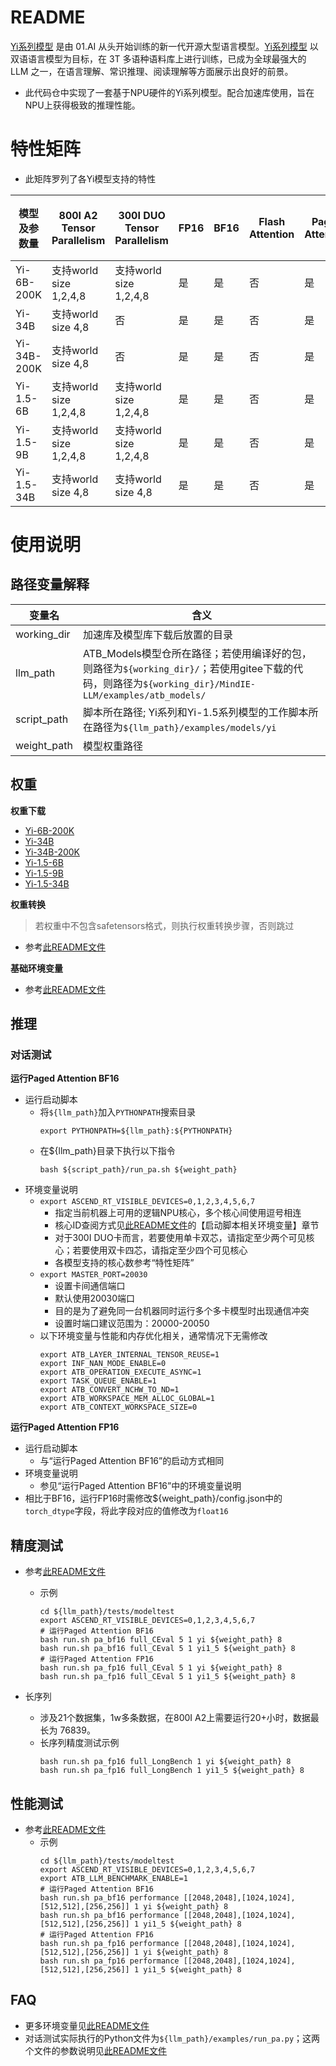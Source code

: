# README

[Yi系列模型](https://huggingface.co/01-ai) 是由 01.AI 从头开始训练的新一代开源大型语言模型。[Yi系列模型](https://huggingface.co/01-ai) 以双语语言模型为目标，在 3T 多语种语料库上进行训练，已成为全球最强大的 LLM 之一，在语言理解、常识推理、阅读理解等方面展示出良好的前景。

- 此代码仓中实现了一套基于NPU硬件的Yi系列模型。配合加速库使用，旨在NPU上获得极致的推理性能。

# 特性矩阵
- 此矩阵罗列了各Yi模型支持的特性

| 模型及参数量 | 800I A2 Tensor Parallelism | 300I DUO Tensor Parallelism | FP16 | BF16 | Flash Attention | Paged Attention | W8A8量化 | W8A16量化 | KV cache量化 | 稀疏量化 | MOE量化 | MindIE Service | TGI | 长序列 |
|-------------|-------------------------|-------------------------|------|------|-----------------|-----------------|---------|---------|--------------|----------|--------|--------|-----|-----|
| Yi-6B-200K    | 支持world size 1,2,4,8   | 支持world size 1,2,4,8     | 是   | 是   | 否              | 是              | 否       | 否       | 否           | 否       | 否     | 否     | 否  | 否 |
| Yi-34B    | 支持world size 4,8   | 否     | 是   | 是   | 否              | 是              | 否       | 否       | 否           | 否       | 否     | 否     | 否  | 否 |
| Yi-34B-200K    | 支持world size 4,8   | 否     | 是   | 是   | 否              | 是              | 否       | 否       | 否           | 否       | 否     | 否     | 否  | 是 |
| Yi-1.5-6B    | 支持world size 1,2,4,8   | 支持world size 1,2,4,8     | 是   | 是   | 否              | 是              | 否       | 否       | 否           | 否       | 否     | 否     | 否  | 否 |
| Yi-1.5-9B    | 支持world size 1,2,4,8   | 支持world size 1,2,4,8     | 是   | 是   | 否              | 是              | 否       | 否       | 否           | 否       | 否     | 否     | 否  | 否 |
| Yi-1.5-34B    | 支持world size 4,8   |   支持world size 4,8   | 是   | 是   | 否              | 是              | 否       | 否       | 否           | 否       | 否     | 否     | 否  | 否 |
# 使用说明

## 路径变量解释
| 变量名  | 含义                                             |
|--------|--------------------------------------------------|
| working_dir | 加速库及模型库下载后放置的目录                  |
| llm_path | ATB_Models模型仓所在路径；若使用编译好的包，则路径为`${working_dir}/`；若使用gitee下载的代码，则路径为`${working_dir}/MindIE-LLM/examples/atb_models/`    |
| script_path | 脚本所在路径; Yi系列和Yi-1.5系列模型的工作脚本所在路径为`${llm_path}/examples/models/yi`                            |
| weight_path | 模型权重路径                            |

## 权重
**权重下载**

- [Yi-6B-200K](https://huggingface.co/01-ai/Yi-6B-200K/tree/main)
- [Yi-34B](https://huggingface.co/01-ai/Yi-34B/tree/main)
- [Yi-34B-200K](https://huggingface.co/01-ai/Yi-34B-200K/tree/main)
- [Yi-1.5-6B](https://huggingface.co/01-ai/Yi-1.5-6B/tree/main)
- [Yi-1.5-9B](https://huggingface.co/01-ai/Yi-1.5-9B/tree/main)
- [Yi-1.5-34B](https://huggingface.co/01-ai/Yi-1.5-34B/tree/main)

**权重转换**
> 若权重中不包含safetensors格式，则执行权重转换步骤，否则跳过
- 参考[此README文件](../../README.md)

**基础环境变量**
- 参考[此README文件](../../../README.md)

## 推理

### 对话测试

**运行Paged Attention BF16**
- 运行启动脚本
  - 将`${llm_path}`加入`PYTHONPATH`搜索目录
    ```shell
    export PYTHONPATH=${llm_path}:${PYTHONPATH}
    ```
  - 在\${llm_path}目录下执行以下指令
    ```shell
    bash ${script_path}/run_pa.sh ${weight_path}
    ```
- 环境变量说明
  - `export ASCEND_RT_VISIBLE_DEVICES=0,1,2,3,4,5,6,7`
    - 指定当前机器上可用的逻辑NPU核心，多个核心间使用逗号相连
    - 核心ID查阅方式见[此README文件](../../README.md)的【启动脚本相关环境变量】章节
    - 对于300I DUO卡而言，若要使用单卡双芯，请指定至少两个可见核心；若要使用双卡四芯，请指定至少四个可见核心
    - 各模型支持的核心数参考“特性矩阵”
  - `export MASTER_PORT=20030`
    - 设置卡间通信端口
    - 默认使用20030端口
    - 目的是为了避免同一台机器同时运行多个多卡模型时出现通信冲突
    - 设置时端口建议范围为：20000-20050
  - 以下环境变量与性能和内存优化相关，通常情况下无需修改
    ```shell
    export ATB_LAYER_INTERNAL_TENSOR_REUSE=1
    export INF_NAN_MODE_ENABLE=0
    export ATB_OPERATION_EXECUTE_ASYNC=1
    export TASK_QUEUE_ENABLE=1
    export ATB_CONVERT_NCHW_TO_ND=1
    export ATB_WORKSPACE_MEM_ALLOC_GLOBAL=1
    export ATB_CONTEXT_WORKSPACE_SIZE=0
    ```

**运行Paged Attention FP16**
- 运行启动脚本
  - 与“运行Paged Attention BF16”的启动方式相同
- 环境变量说明
  - 参见“运行Paged Attention BF16”中的环境变量说明
- 相比于BF16，运行FP16时需修改${weight_path}/config.json中的`torch_dtype`字段，将此字段对应的值修改为`float16`

## 精度测试
- 参考[此README文件](../../../tests/modeltest/README.md)
  - 示例
    ```shell
    cd ${llm_path}/tests/modeltest
    export ASCEND_RT_VISIBLE_DEVICES=0,1,2,3,4,5,6,7
    # 运行Paged Attention BF16
    bash run.sh pa_bf16 full_CEval 5 1 yi ${weight_path} 8
    bash run.sh pa_bf16 full_CEval 5 1 yi1_5 ${weight_path} 8
    # 运行Paged Attention FP16
    bash run.sh pa_fp16 full_CEval 5 1 yi ${weight_path} 8
    bash run.sh pa_fp16 full_CEval 5 1 yi1_5 ${weight_path} 8
    ```

- 长序列
  - 涉及21个数据集，1w多条数据，在800I A2上需要运行20+小时，数据最长为 76839。
  - 长序列精度测试示例
    ```shell
    bash run.sh pa_fp16 full_LongBench 1 yi ${weight_path} 8
    bash run.sh pa_fp16 full_LongBench 1 yi1_5 ${weight_path} 8
    ```

## 性能测试
- 参考[此README文件](../../../tests/modeltest/README.md)
  - 示例
    ```shell
    cd ${llm_path}/tests/modeltest
    export ASCEND_RT_VISIBLE_DEVICES=0,1,2,3,4,5,6,7
    export ATB_LLM_BENCHMARK_ENABLE=1
    # 运行Paged Attention BF16
    bash run.sh pa_bf16 performance [[2048,2048],[1024,1024],[512,512],[256,256]] 1 yi ${weight_path} 8
    bash run.sh pa_bf16 performance [[2048,2048],[1024,1024],[512,512],[256,256]] 1 yi1_5 ${weight_path} 8
    # 运行Paged Attention FP16
    bash run.sh pa_fp16 performance [[2048,2048],[1024,1024],[512,512],[256,256]] 1 yi ${weight_path} 8
    bash run.sh pa_fp16 performance [[2048,2048],[1024,1024],[512,512],[256,256]] 1 yi1_5 ${weight_path} 8
    ```

## FAQ
- 更多环境变量见[此README文件](../../README.md)
- 对话测试实际执行的Python文件为`${llm_path}/examples/run_pa.py`；这两个文件的参数说明见[此README文件](../../README.md)
